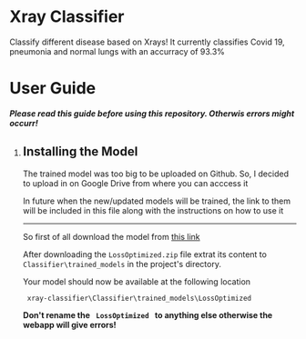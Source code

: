 # Xray Classifier
Classify different disease based on Xrays! It currently classifies Covid 19, pneumonia and normal lungs with an accurracy of 93.3%


<h1> User Guide </h1>

<b><i> Please read this guide before using this repository. Otherwis errors might occurr! </i></b>

<ol>

<li>
<h2> Installing the Model </h2>
<p> The trained model was too big to be uploaded on Github. So, I decided to upload in on Google Drive from where you can acccess it </p>
<p> In future when the new/updated models will be trained, the link to them will be included in this file along with the instructions on how to use it </p>
<hr>
<p> So first of all download the model from  <a href="https://drive.google.com/file/d/1KBKUyLmSb7fHo5_uhpFZvi9661hEF4f8/view?usp=sharing"> this link </a></p>
<p> After downloading the <code>LossOptimized.zip</code> file extrat its content to <code>Classifier\trained_models</code> in the project's directory.</p>
<p> Your model should now be available at the following location </p>
<code> xray-classifier\Classifier\trained_models\LossOptimized </code>

<b>Don't rename the <code> LossOptimized </code> to anything else otherwise the webapp will give errors!</b>

</li>

</ol>

